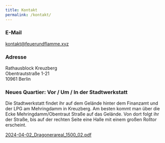 ```yaml
---
title: Kontakt
permalink: /kontakt/
---
```


### E-Mail

<a href="mailto:kontakt@feuerundflamme.xyz">kontakt@feuerundflamme.xyz</a>

### Adresse

Rathausblock Kreuzberg<br>
Obentrautstraße 1-21<br>
10961 Berlin

### Neues Quartier: Vor / Um / In der Stadtwerkstatt

Die Stadtwerkstatt findet ihr auf dem Gelände hinter dem Finanzamt und der LPG am Mehringdamm in Kreuzberg. Am besten kommt man über die Ecke Mehringdamm/Obentraut Straße auf das Gelände. Von dort folgt ihr der Straße, bis auf der rechten Seite eine Halle mit einem großen Rolltor erscheint.

[2024-04-02_Dragonerareal_1500_02.pdf](https://github.com/brennovich/feuerundflamme.xyz/files/14844254/2024-04-02_Dragonerareal_1500_02.pdf)

